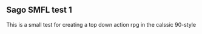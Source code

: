 Sago SMFL test 1
----------------------

This is a small test for creating a top down action rpg in the calssic 90-style
